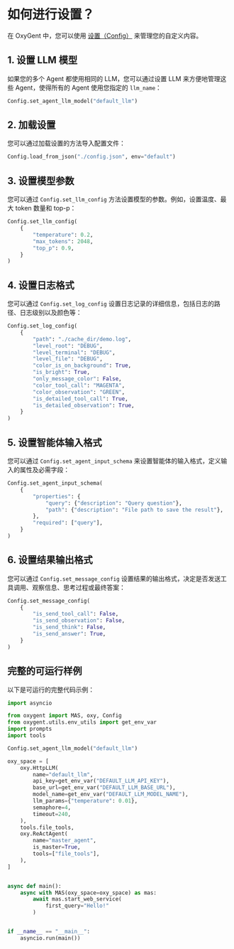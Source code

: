 # 如何进行设置？

在 OxyGent 中，您可以使用 [设置（Config）](https://github.com/jd-opensource/OxyGent/blob/main/oxygent/config.py) 来管理您的自定义内容。

## 1. 设置 LLM 模型

如果您的多个 Agent 都使用相同的 LLM，您可以通过设置 LLM 来方便地管理这些 Agent，使得所有的 Agent 使用您指定的 `llm_name`：

```python
Config.set_agent_llm_model("default_llm")
```
## 2. 加载设置

您可以通过加载设置的方法导入配置文件：

```python
Config.load_from_json("./config.json", env="default")
```
## 3. 设置模型参数

您可以通过 `Config.set_llm_config` 方法设置模型的参数。例如，设置温度、最大 token 数量和 top-p：

```python
Config.set_llm_config(
    {
        "temperature": 0.2,
        "max_tokens": 2048,
        "top_p": 0.9,
    }
)
```

## 4. 设置日志格式

您可以通过 `Config.set_log_config` 设置日志记录的详细信息，包括日志的路径、日志级别以及颜色等：

```python
Config.set_log_config(
    {
        "path": "./cache_dir/demo.log",
        "level_root": "DEBUG",
        "level_terminal": "DEBUG",
        "level_file": "DEBUG",
        "color_is_on_background": True,
        "is_bright": True,
        "only_message_color": False,
        "color_tool_call": "MAGENTA",
        "color_observation": "GREEN",
        "is_detailed_tool_call": True,
        "is_detailed_observation": True,
    }
)
```
## 5. 设置智能体输入格式

您可以通过 `Config.set_agent_input_schema` 来设置智能体的输入格式，定义输入的属性及必需字段：

```python
Config.set_agent_input_schema(
    {
        "properties": {
            "query": {"description": "Query question"},
            "path": {"description": "File path to save the result"},
        },
        "required": ["query"],
    }
)
```

## 6. 设置结果输出格式

您可以通过 `Config.set_message_config` 设置结果的输出格式，决定是否发送工具调用、观察信息、思考过程或最终答案：

```python
Config.set_message_config(
    {
        "is_send_tool_call": False,
        "is_send_observation": False,
        "is_send_think": False,
        "is_send_answer": True,
    }
)
```

## 完整的可运行样例

以下是可运行的完整代码示例：

```python
import asyncio

from oxygent import MAS, oxy, Config
from oxygent.utils.env_utils import get_env_var
import prompts
import tools

Config.set_agent_llm_model("default_llm")

oxy_space = [
    oxy.HttpLLM(
        name="default_llm",
        api_key=get_env_var("DEFAULT_LLM_API_KEY"),
        base_url=get_env_var("DEFAULT_LLM_BASE_URL"),
        model_name=get_env_var("DEFAULT_LLM_MODEL_NAME"),
        llm_params={"temperature": 0.01},
        semaphore=4,
        timeout=240,
    ),
    tools.file_tools,
    oxy.ReActAgent(
        name="master_agent",
        is_master=True,
        tools=["file_tools"],
    ),
]


async def main():
    async with MAS(oxy_space=oxy_space) as mas:
        await mas.start_web_service(
            first_query="Hello!"
        )


if __name__ == "__main__":
    asyncio.run(main())
```